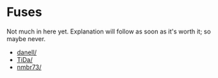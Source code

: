 # Fuses

Not much in here yet. Explanation will follow as soon as it's worth it; so maybe never.

- [danell/](danell/README.md)
- [TiDa/](tida/README.md)
- [nmbr73/](nmbr73/README.md)


